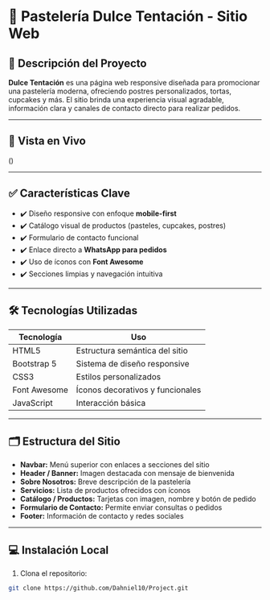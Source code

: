 # 🎂 Pastelería Dulce Tentación - Sitio Web

## 🍰 Descripción del Proyecto
**Dulce Tentación** es una página web responsive diseñada para promocionar una pastelería moderna, ofreciendo postres personalizados, tortas, cupcakes y más. El sitio brinda una experiencia visual agradable, información clara y canales de contacto directo para realizar pedidos.

---

## 🔗 Vista en Vivo
()  


---

## ✅ Características Clave

- ✔️ Diseño responsive con enfoque **mobile-first**
- ✔️ Catálogo visual de productos (pasteles, cupcakes, postres)
- ✔️ Formulario de contacto funcional
- ✔️ Enlace directo a **WhatsApp para pedidos**
- ✔️ Uso de íconos con **Font Awesome**
- ✔️ Secciones limpias y navegación intuitiva

---

## 🛠️ Tecnologías Utilizadas

| Tecnología     | Uso                             |
|----------------|----------------------------------|
| HTML5          | Estructura semántica del sitio   |
| Bootstrap 5    | Sistema de diseño responsive     |
| CSS3           | Estilos personalizados           |
| Font Awesome   | Íconos decorativos y funcionales |
| JavaScript     | Interacción básica               |

---

## 🗂️ Estructura del Sitio

- **Navbar:** Menú superior con enlaces a secciones del sitio
- **Header / Banner:** Imagen destacada con mensaje de bienvenida
- **Sobre Nosotros:** Breve descripción de la pastelería
- **Servicios:** Lista de productos ofrecidos con íconos
- **Catálogo / Productos:** Tarjetas con imagen, nombre y botón de pedido
- **Formulario de Contacto:** Permite enviar consultas o pedidos
- **Footer:** Información de contacto y redes sociales

---

## 💻 Instalación Local

1. Clona el repositorio:

```bash
git clone https://github.com/Dahniel10/Project.git
